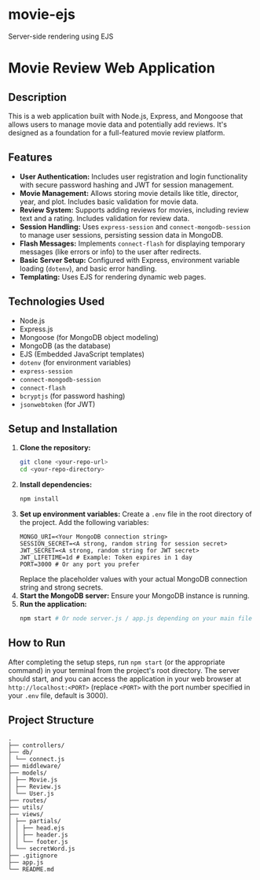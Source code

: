 # movie-ejs

Server-side rendering using EJS

# Movie Review Web Application

## Description

This is a web application built with Node.js, Express, and Mongoose that allows users to manage movie data and potentially add reviews. It's designed as a foundation for a full-featured movie review platform.

## Features

- **User Authentication:** Includes user registration and login functionality with secure password hashing and JWT for session management.
- **Movie Management:**
  Allows storing movie details like title, director, year, and plot. Includes basic validation for movie data.
- **Review System:** Supports adding reviews for movies, including review text and a rating. Includes validation for review data.
- **Session Handling:** Uses `express-session` and `connect-mongodb-session` to manage user sessions, persisting session data in MongoDB.
- **Flash Messages:** Implements `connect-flash` for displaying temporary messages (like errors or info) to the user after redirects.
- **Basic Server Setup:** Configured with Express, environment variable loading (`dotenv`), and basic error handling.
- **Templating:** Uses EJS for rendering dynamic web pages.

## Technologies Used

- Node.js
- Express.js
- Mongoose (for MongoDB object modeling)
- MongoDB (as the database)
- EJS (Embedded JavaScript templates)
- `dotenv` (for environment variables)
- `express-session`
- `connect-mongodb-session`
- `connect-flash`
- `bcryptjs` (for password hashing)
- `jsonwebtoken` (for JWT)

## Setup and Installation

1.  **Clone the repository:**
    ```bash
    git clone <your-repo-url>
    cd <your-repo-directory>
    ```
2.  **Install dependencies:**
    ```bash
    npm install
    ```
3.  **Set up environment variables:**
    Create a `.env` file in the root directory of the project. Add the following variables:
    ```env
    MONGO_URI=<Your MongoDB connection string>
    SESSION_SECRET=<A strong, random string for session secret>
    JWT_SECRET=<A strong, random string for JWT secret>
    JWT_LIFETIME=1d # Example: Token expires in 1 day
    PORT=3000 # Or any port you prefer
    ```
    Replace the placeholder values with your actual MongoDB connection string and strong secrets.
4.  **Start the MongoDB server:** Ensure your MongoDB instance is running.
5.  **Run the application:**
    ```bash
    npm start # Or node server.js / app.js depending on your main file name
    ```

## How to Run

After completing the setup steps, run `npm start` (or the appropriate command) in your terminal from the project's root directory. The server should start, and you can access the application in your web browser at `http://localhost:<PORT>` (replace `<PORT>` with the port number specified in your `.env` file, default is 3000).

## Project Structure

```
.
├── controllers/
├── db/
│ └── connect.js
├── middleware/
├── models/
│ ├── Movie.js
│ ├── Review.js
│ └── User.js
├── routes/
├── utils/
├── views/
│ ├── partials/
│ │ ├── head.ejs
│ │ ├── header.js
│ │ └── footer.js
│ └── secretWord.js
├── .gitignore
├── app.js
└── README.md
```
